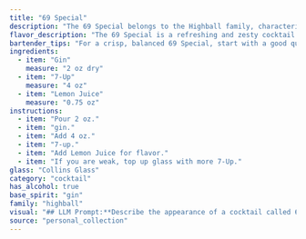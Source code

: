 ```yaml
---
title: "69 Special"
description: "The 69 Special belongs to the Highball family, characterized by their tall, mixed-drink format. Its origins are likely rooted in the early 20th century, a time when gin-based cocktails were popular and 7-Up emerged as a popular soda. "
flavor_description: "The 69 Special is a refreshing and zesty cocktail. Gin's juniper notes shine through, balanced by the sweetness of 7-Up and the tartness of lemon juice. It's a light and crisp drink that's perfect for summer evenings. The combination creates a clean, slightly bitter finish with a hint of citrus, making it an approachable and enjoyable drink for gin enthusiasts and casual drinkers alike. "
bartender_tips: "For a crisp, balanced 69 Special, start with a good quality gin. Use fresh lemon juice, not bottled, and ensure it's well-chilled.  A light hand with the 7-Up is key - you want it to complement, not overpower.  Shake with ice, strain into a chilled coupe glass, and garnish with a lemon twist for an elegant touch. "
ingredients:
  - item: "Gin"
    measure: "2 oz dry"
  - item: "7-Up"
    measure: "4 oz"
  - item: "Lemon Juice"
    measure: "0.75 oz"
instructions:
  - item: "Pour 2 oz."
  - item: "gin."
  - item: "Add 4 oz."
  - item: "7-up."
  - item: "Add Lemon Juice for flavor."
  - item: "If you are weak, top up glass with more 7-Up."
glass: "Collins Glass"
category: "cocktail"
has_alcohol: true
base_spirit: "gin"
family: "highball"
visual: "## LLM Prompt:**Describe the appearance of a cocktail called 69 Special using the following information:*** **Ingredients:** Gin, 7-Up, Lemon Juice* **Assume:** The cocktail is served in a highball glass with ice.* **Focus on:**    * The color and clarity of the drink.    * The presence of any layers or separation.    * The texture and appearance of the ice.    * Any garnishes that might be included.    * The overall aesthetic appeal of the drink.**Example:**The 69 Special is a refreshing and visually appealing cocktail. It presents a vibrant, pale yellow hue due to the combination of gin and 7-Up, with a slight cloudiness from the lemon juice.  The drink is clear and free of any layers or separation, indicating that the ingredients have blended well.  A few large, clear ice cubes gently clink against the side of the glass, creating a soothing auditory experience. The glass is garnished with a twist of lemon peel, adding a subtle citrus aroma to the visual and olfactory senses.  Overall, the 69 Special presents a light and inviting appearance, promising a refreshing and enjoyable cocktail experience. "
source: "personal_collection"
---
```


